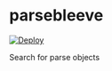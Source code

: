 # parsebleeve

[![Deploy](https://www.herokucdn.com/deploy/button.png)](https://heroku.com/deploy)

Search for parse objects
